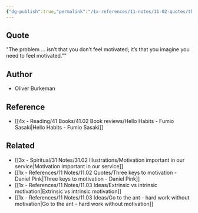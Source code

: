 ```yaml
---
{"dg-publish":true,"permalink":"/1x-references/11-notes/11-02-quotes/the-problem-isnt-that-you-dont-feel-motivated-oliver-burkeman/","title":"The problem isnt that you dont feel motivated - Oliver Burkeman","noteIcon":""}
---
```



## Quote
"The problem … isn’t that you don’t feel motivated; it’s that you imagine you need to feel motivated.""

## Author
- Oliver Burkeman

## Reference
- [[4x - Reading/41 Books/41.02 Book reviews/Hello Habits - Fumio Sasaki\|Hello Habits - Fumio Sasaki]]

## Related
- [[3x - Spiritual/31 Notes/31.02 Illustrations/Motivation important in our service\|Motivation important in our service]]
- [[1x - References/11 Notes/11.02 Quotes/Three keys to motivation - Daniel Pink\|Three keys to motivation - Daniel Pink]]
- [[1x - References/11 Notes/11.03 Ideas/Extrinsic vs intrinsic motivation\|Extrinsic vs intrinsic motivation]]
- [[1x - References/11 Notes/11.03 Ideas/Go to the ant - hard work without motivation\|Go to the ant - hard work without motivation]]
